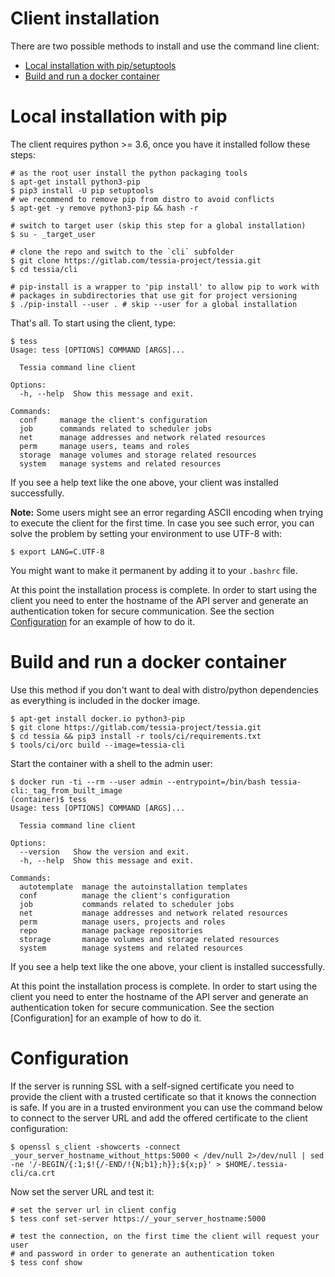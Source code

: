 <!--
Copyright 2016, 2017 IBM Corp.

Licensed under the Apache License, Version 2.0 (the "License");
you may not use this file except in compliance with the License.
You may obtain a copy of the License at

   http://www.apache.org/licenses/LICENSE-2.0

Unless required by applicable law or agreed to in writing, software
distributed under the License is distributed on an "AS IS" BASIS,
WITHOUT WARRANTIES OR CONDITIONS OF ANY KIND, either express or implied.
See the License for the specific language governing permissions and
limitations under the License.
-->
# Client installation

There are two possible methods to install and use the command line client:

- [Local installation with pip/setuptools](#local-installation-with-pipsetuptools)
- [Build and run a docker container](#build-and-run-a-docker-container)

# Local installation with pip

The client requires python >= 3.6, once you have it installed follow these steps:

```
# as the root user install the python packaging tools
$ apt-get install python3-pip
$ pip3 install -U pip setuptools
# we recommend to remove pip from distro to avoid conflicts
$ apt-get -y remove python3-pip && hash -r

# switch to target user (skip this step for a global installation)
$ su - _target_user

# clone the repo and switch to the `cli` subfolder
$ git clone https://gitlab.com/tessia-project/tessia.git
$ cd tessia/cli

# pip-install is a wrapper to 'pip install' to allow pip to work with
# packages in subdirectories that use git for project versioning
$ ./pip-install --user . # skip --user for a global installation
```

That's all. To start using the client, type:

```
$ tess
Usage: tess [OPTIONS] COMMAND [ARGS]...

  Tessia command line client

Options:
  -h, --help  Show this message and exit.

Commands:
  conf     manage the client's configuration
  job      commands related to scheduler jobs
  net      manage addresses and network related resources
  perm     manage users, teams and roles
  storage  manage volumes and storage related resources
  system   manage systems and related resources

```

If you see a help text like the one above, your client was installed successfully.

**Note:** Some users might see an error regarding ASCII encoding when trying to execute the client for the first time.
In case you see such error, you can solve the problem by setting your environment to use UTF-8 with:
```
$ export LANG=C.UTF-8
```

You might want to make it permanent by adding it to your ```.bashrc``` file.

At this point the installation process is complete. In order to start using the client you need to enter the hostname of the API server and generate an authentication token for
secure communication. See the section [Configuration](#configuration) for an example of how to do it.

# Build and run a docker container

Use this method if you don't want to deal with distro/python dependencies as everything is included in the docker image.

```
$ apt-get install docker.io python3-pip
$ git clone https://gitlab.com/tessia-project/tessia.git
$ cd tessia && pip3 install -r tools/ci/requirements.txt
$ tools/ci/orc build --image=tessia-cli
```

Start the container with a shell to the admin user:

```
$ docker run -ti --rm --user admin --entrypoint=/bin/bash tessia-cli:_tag_from_built_image
(container)$ tess
Usage: tess [OPTIONS] COMMAND [ARGS]...

  Tessia command line client

Options:
  --version   Show the version and exit.
  -h, --help  Show this message and exit.

Commands:
  autotemplate  manage the autoinstallation templates
  conf          manage the client's configuration
  job           commands related to scheduler jobs
  net           manage addresses and network related resources
  perm          manage users, projects and roles
  repo          manage package repositories
  storage       manage volumes and storage related resources
  system        manage systems and related resources

```

If you see a help text like the one above, your client is installed successfully.

At this point the installation process is complete. In order to start using the client you need to enter the hostname of the API server and generate an authentication token for
secure communication. See the section [Configuration] for an example of how to do it.

# Configuration

If the server is running SSL with a self-signed certificate you need to provide the client with a trusted certificate so that it knows the connection is safe.
If you are in a trusted environment you can use the command below to connect to the server URL and add the offered certificate to the client configuration:
```
$ openssl s_client -showcerts -connect _your_server_hostname_without_https:5000 < /dev/null 2>/dev/null | sed -ne '/-BEGIN/{:1;$!{/-END/!{N;b1};h}};${x;p}' > $HOME/.tessia-cli/ca.crt
```

Now set the server URL and test it:

```
# set the server url in client config
$ tess conf set-server https://_your_server_hostname:5000

# test the connection, on the first time the client will request your user
# and password in order to generate an authentication token
$ tess conf show
```

